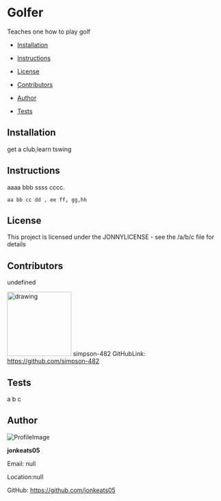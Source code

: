 
# Golfer
Teaches one how to play golf

* [Installation](#Installation)

* [Instructions](#Instructions)

* [License](#License)

* [Contributors](#Contributors)

* [Author](#Author)

* [Tests](#Tests)

## Installation
get a club,learn tswing
## Instructions
aaaa bbb   ssss cccc.
```
aa bb cc dd , ee ff, gg,hh
```
## License
This project is licensed under the JONNYLICENSE - see the /a/b/c file for details
## Contributors
undefined
            
 <img src="https://avatars3.githubusercontent.com/u/66752595?v=4" alt="drawing" width="150" display="inline"/> simpson-482  GitHubLink: https://github.com/simpson-482
## Tests
a b c
## Author

![ProfileImage](https://avatars2.githubusercontent.com/u/43351789?v=4)

**jonkeats05**

Email: null

Location:null

GitHub: https://github.com/jonkeats05
